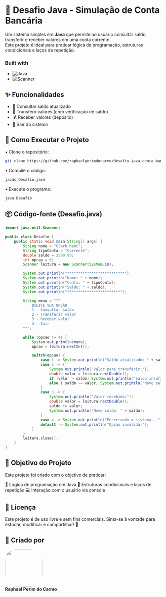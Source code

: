 
# 🔢 Desafio Java - Simulação de Conta Bancária

Um sistema simples em **Java** que permite ao usuário consultar saldo, transferir e receber valores em uma conta corrente.  
Este projeto é ideal para praticar lógica de programação, estruturas condicionais e laços de repetição.

### Built with

* ![Java](https://img.shields.io/badge/Java-ED8B00?style=for-the-badge&logo=java&logoColor=white)
* ![Scanner](https://img.shields.io/badge/Scanner-Blue?style=for-the-badge)

<h2> ✨ Funcionalidades </h2>

- 🔄 Consultar saldo atualizado
- 💸 Transferir valores (com verificação de saldo)
- 💰 Receber valores (depósito)
- 🚪 Sair do sistema

<h2> 🚀 Como Executar o Projeto </h2>

• Clone o repositório:  
```bash
git clone https://github.com/raphaelperimdocarmo/desafio-java-conta-bancaria.git
````

• Compile o código:

```bash
javac Desafio.java
```

• Execute o programa:

```bash
java Desafio
```

<h2> 📦 Código-fonte (Desafio.java) </h2>

```java
import java.util.Scanner;

public class Desafio {
    public static void main(String[] args) {
        String nome = "Clark Kent";
        String tipoConta = "Corrente";
        double saldo = 2599.99;
        int opcao = 0;
        Scanner leitura = new Scanner(System.in);

        System.out.println("**************************");
        System.out.println("Nome: " + nome);
        System.out.println("Conta: " + tipoConta);
        System.out.println("Saldo: " + saldo);
        System.out.println("************************");

        String menu = """
            DIGITE SUA OPÇÃO
            1 - Consultar saldo
            2 - Transferir valor
            3 - Receber valor
            4 - Sair
        """;

        while (opcao != 4) {
            System.out.println(menu);
            opcao = leitura.nextInt();

            switch(opcao) {
                case 1 -> System.out.println("Saldo atualizado: " + saldo);
                case 2 -> {
                    System.out.println("Valor para transferir:");
                    double valor = leitura.nextDouble();
                    if (valor > saldo) System.out.println("Saldo insuficiente.");
                    else { saldo -= valor; System.out.println("Novo saldo: " + saldo); }
                }
                case 3 -> {
                    System.out.println("Valor recebido:");
                    double valor = leitura.nextDouble();
                    saldo += valor;
                    System.out.println("Novo saldo: " + saldo);
                }
                case 4 -> System.out.println("Encerrando o sistema...");
                default -> System.out.println("Opção inválida!");
            }
        }
        leitura.close();
    }
}
```

<h2> 🎯 Objetivo do Projeto </h2>

Este projeto foi criado com o objetivo de praticar:

🧩 Lógica de programação em Java
🔄 Estruturas condicionais e laços de repetição
💻 Interação com o usuário via console

<h2> 📝 Licença </h2>

Este projeto é de uso livre e sem fins comerciais.
Sinta-se à vontade para estudar, modificar e compartilhar! 🚀

<h2> 👤 Criado por </h2>
<img src="https://github.com/RaphaelPCarmo.png" width="120" style="border-radius: 30%"><br>
<strong>Raphael Perim do Carmo</strong>


